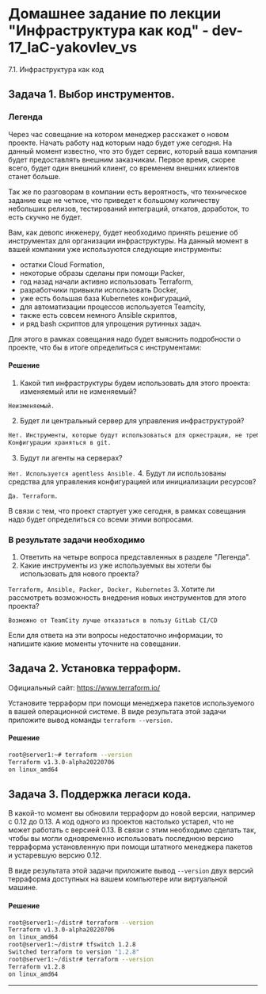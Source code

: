 # Домашнее задание по лекции "Инфраструктура как код" - dev-17_IaC-yakovlev_vs
7.1. Инфраструктура как код

## Задача 1. Выбор инструментов. 
 
### Легенда
 
Через час совещание на котором менеджер расскажет о новом проекте. Начать работу над которым надо 
будет уже сегодня. 
На данный момент известно, что это будет сервис, который ваша компания будет предоставлять внешним заказчикам.
Первое время, скорее всего, будет один внешний клиент, со временем внешних клиентов станет больше.

Так же по разговорам в компании есть вероятность, что техническое задание еще не четкое, что приведет к большому
количеству небольших релизов, тестирований интеграций, откатов, доработок, то есть скучно не будет.  
   
Вам, как девопс инженеру, будет необходимо принять решение об инструментах для организации инфраструктуры.
На данный момент в вашей компании уже используются следующие инструменты: 
- остатки Сloud Formation, 
- некоторые образы сделаны при помощи Packer,
- год назад начали активно использовать Terraform, 
- разработчики привыкли использовать Docker, 
- уже есть большая база Kubernetes конфигураций, 
- для автоматизации процессов используется Teamcity, 
- также есть совсем немного Ansible скриптов, 
- и ряд bash скриптов для упрощения рутинных задач.  

Для этого в рамках совещания надо будет выяснить подробности о проекте, что бы в итоге определиться с инструментами:
#### Решение

1. Какой тип инфраструктуры будем использовать для этого проекта: изменяемый или не изменяемый?

`Неизменяемый.`

2. Будет ли центральный сервер для управления инфраструктурой?

```bash
Нет. Инструменты, которые будут использоваться для оркестрации, не требуют сервера (Packer, Terraform, Ansible). 
Конфигурации храняться в git.
````

3. Будут ли агенты на серверах?

`Нет. Используется agentless Ansible.`
4. Будут ли использованы средства для управления конфигурацией или инициализации ресурсов?

`Да. Terraform.`
 
В связи с тем, что проект стартует уже сегодня, в рамках совещания надо будет определиться со всеми этими вопросами.

### В результате задачи необходимо

1. Ответить на четыре вопроса представленных в разделе "Легенда". 
2. Какие инструменты из уже используемых вы хотели бы использовать для нового проекта? 

`Terraform, Ansible, Packer, Docker, Kubernetes`
3. Хотите ли рассмотреть возможность внедрения новых инструментов для этого проекта? 

`Возможно от TeamCity лучше отказаться в пользу GitLab CI/CD`

Если для ответа на эти вопросы недостаточно информации, то напишите какие моменты уточните на совещании.


## Задача 2. Установка терраформ. 

Официальный сайт: https://www.terraform.io/

Установите терраформ при помощи менеджера пакетов используемого в вашей операционной системе.
В виде результата этой задачи приложите вывод команды `terraform --version`.
#### Решение
```bash
root@server1:~# terraform --version
Terraform v1.3.0-alpha20220706
on linux_amd64
```
## Задача 3. Поддержка легаси кода. 

В какой-то момент вы обновили терраформ до новой версии, например с 0.12 до 0.13. 
А код одного из проектов настолько устарел, что не может работать с версией 0.13. 
В связи с этим необходимо сделать так, чтобы вы могли одновременно использовать последнюю версию терраформа установленную при помощи
штатного менеджера пакетов и устаревшую версию 0.12. 

В виде результата этой задачи приложите вывод `--version` двух версий терраформа доступных на вашем компьютере 
или виртуальной машине.

 #### Решение

```bash
root@server1:~/distr# terraform --version
Terraform v1.3.0-alpha20220706
on linux_amd64
root@server1:~/distr# tfswitch 1.2.8
Switched terraform to version "1.2.8"
root@server1:~/distr# terraform --version
Terraform v1.2.8
on linux_amd64
```

---
